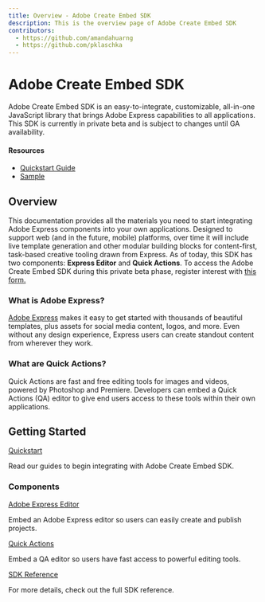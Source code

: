 ```yaml
---
title: Overview - Adobe Create Embed SDK
description: This is the overview page of Adobe Create Embed SDK
contributors:
  - https://github.com/amandahuarng
  - https://github.com/pklaschka
---
```


<Hero slots="heading, text" background="rgb(64, 34, 138)" /> 

# Adobe Create Embed SDK

Adobe Create Embed SDK is an easy-to-integrate, customizable, all-in-one JavaScript library that brings Adobe Express capabilities to all applications. This SDK is currently in private beta and is subject to changes until GA availability. 

<Resources slots="heading, links"/>

#### Resources
* [Quickstart Guide](guides/)
* [Sample](https://github.com/AdobeDocs/cc-everywhere/tree/main/sample)
  
<DiscoverBlock width="100%" slots="heading, text"/>

## Overview
This documentation provides all the materials you need to start integrating Adobe Express components into your own applications. Designed to support web (and in the future, mobile) platforms, over time it will include live template generation and other modular building blocks for content-first, task-based creative tooling drawn from Express. As of today, this SDK has two components: __Express Editor__ and __Quick Actions__. To access the Adobe Create Embed SDK during this private beta phase, register interest with [this form.](https://forms.office.com/r/J0HvGMbtDT)  

### What is Adobe Express? 
[Adobe Express](https://www.adobe.com/express/) makes it easy to get started with thousands of beautiful templates, plus assets for social media content, logos, and more. Even without any design experience, Express users can create standout content from wherever they work. 

### What are Quick Actions? 
Quick Actions are fast and free editing tools for images and videos, powered by Photoshop and Premiere. Developers can embed a Quick Actions (QA) editor to give end users access to these tools within their own applications.

<DiscoverBlock width="100%" slots="heading, link, text"/>

## Getting Started
[Quickstart](guides/)
    
Read our guides to begin integrating with Adobe Create Embed SDK. 

<DiscoverBlock slots="heading, link, text"/> 

### Components

[Adobe Express Editor](guides/ccx_editor/) 
     
Embed an Adobe Express editor so users can easily create and publish projects.

<DiscoverBlock slots="link, text"/>

[Quick Actions](guides/quick_actions/) 

Embed a QA editor so users have fast access to powerful editing tools.

<DiscoverBlock slots="link, text"/>

[SDK Reference](reference/)

For more details, check out the full SDK reference.



  